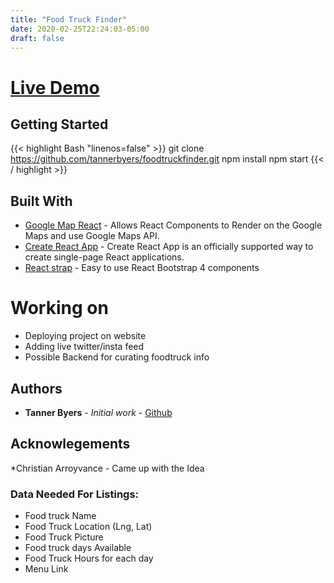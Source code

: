 ```yaml
---
title: "Food Truck Finder"
date: 2020-02-25T22:24:03-05:00
draft: false
---
```


# [Live Demo](http://foodtruckfinder99.herokuapp.com/)

## Getting Started 

{{< highlight Bash "linenos=false" >}}
git clone https://github.com/tannerbyers/foodtruckfinder.git
npm install 
npm start
{{< / highlight >}}

## Built With

* [Google Map React](https://github.com/google-map-react/google-map-react) - Allows React Components to Render on the Google Maps and use Google Maps API.
* [Create React App](https://facebook.github.io/create-react-app/docs/getting-started) - Create React App is an officially supported way to create single-page React applications. 
* [React strap](https://reactstrap.github.io/) - Easy to use React Bootstrap 4 components


# Working on 
* Deploying project on website
* Adding live twitter/insta feed 
* Possible Backend for curating foodtruck info

## Authors
* **Tanner Byers** - *Initial work* - [Github](https://github.com/tannerbyers)

## Acknowlegements

*Christian Arroyvance - Came up with the Idea

### Data Needed For Listings: 

* Food truck Name
* Food Truck Location (Lng, Lat)
* Food Truck Picture
* Food truck days Available 
* Food Truck Hours for each day
* Menu Link
